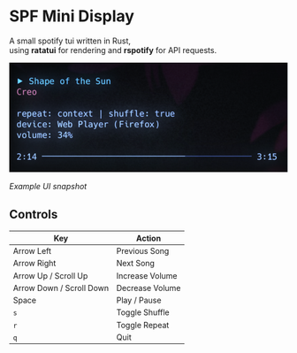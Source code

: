 # SPF Mini Display

A small spotify tui written in Rust,  
using **ratatui** for rendering and **rspotify** for API requests.

![Example](/assets/example.png)

*Example UI snapshot*

## Controls
| Key                  | Action             |
|----------------------|--------------------|
| Arrow Left         | Previous Song      |
| Arrow Right        | Next Song          |
| Arrow Up / Scroll Up | Increase Volume   |
| Arrow Down / Scroll Down | Decrease Volume |
| Space                | Play / Pause       |
| `s`                  | Toggle Shuffle     |
| `r`                  | Toggle Repeat      |
| `q`                  | Quit               |
